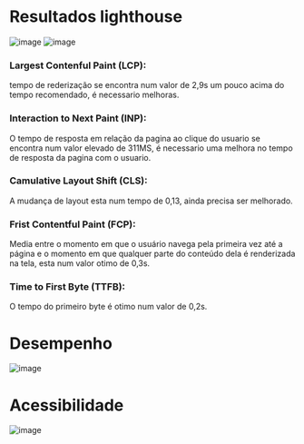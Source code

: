 # Resultados lighthouse
![image](https://github.com/user-attachments/assets/ff60707d-0bcc-48e6-90b7-1edfc509aefe)
![image](https://github.com/user-attachments/assets/1e22c18c-8509-425a-9727-131ce05f2855)
### Largest Contenful Paint (LCP):
tempo de rederização se encontra num valor de 2,9s um pouco acima do tempo recomendado, é necessario melhoras.
### Interaction to Next Paint (INP):
O tempo de resposta em relação da pagina ao clique do usuario se encontra num valor elevado de 311MS, é necessario uma melhora no  tempo de resposta da pagina com  o usuario.
### Camulative Layout Shift (CLS):
A mudança de layout esta num tempo de 0,13, ainda precisa ser melhorado.
### Frist Contentful Paint (FCP):
Media entre o momento em que o usuário navega pela primeira vez até a página e o momento em que qualquer parte do conteúdo dela é renderizada na tela, esta num valor otimo de 0,3s.
### Time to First Byte (TTFB):
O tempo do primeiro byte é otimo num valor de 0,2s.

# Desempenho
![image](https://github.com/user-attachments/assets/e951d683-de9e-429b-a197-e7f69619bbc3)

# Acessibilidade
![image](https://github.com/user-attachments/assets/bab84c17-bb4d-4a68-8156-a9b7002eabd6)




